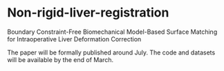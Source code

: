 # Non-rigid-liver-registration
Boundary Constraint-Free Biomechanical Model-Based Surface Matching for Intraoperative Liver Deformation Correction

The paper will be formally published around July. The code and datasets will be available by the end of March.
